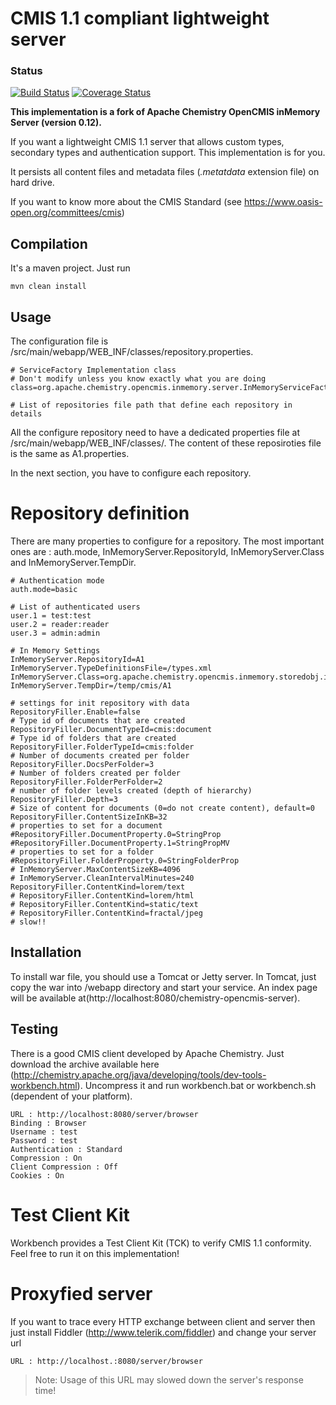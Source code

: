 # CMIS 1.1 compliant lightweight server #
### Status
[![Build Status](https://travis-ci.org/johanlelan/lightweightCMISserver.svg?branch=master)](https://travis-ci.org/johanlelan/lightweightCMISserver) [![Coverage Status](https://img.shields.io/coveralls/johanlelan/lightweightCMISserver.svg)](https://coveralls.io/r/johanlelan/lightweightCMISserver)

**This implementation is a fork of Apache Chemistry OpenCMIS inMemory Server (version 0.12).**

If you want a lightweight CMIS 1.1 server that allows custom types, secondary types and authentication support. This implementation is for you.

It persists all content files and metadata files (*.metatdata* extension file) on hard drive. 

If you want to know more about the CMIS Standard (see https://www.oasis-open.org/committees/cmis)

## Compilation ##
It's a maven project. Just run
    
    mvn clean install

## Usage ##
The configuration file is /src/main/webapp/WEB_INF/classes/repository.properties.

	# ServiceFactory Implementation class
	# Don't modify unless you know exactly what you are doing	
	class=org.apache.chemistry.opencmis.inmemory.server.InMemoryServiceFactoryImpl

	# List of repositories file path that define each repository in details  
	
All the configure repository need to have a dedicated properties file at /src/main/webapp/WEB_INF/classes/. The content of these reposiroties file is the same as A1.properties.

In the next section, you have to configure each repository.

Repository definition
==============
There are many properties to configure for a repository. The most important ones are :
auth.mode, InMemoryServer.RepositoryId, InMemoryServer.Class and InMemoryServer.TempDir.

	# Authentication mode
	auth.mode=basic

	# List of authenticated users
	user.1 = test:test
	user.2 = reader:reader
	user.3 = admin:admin
	
	# In Memory Settings
	InMemoryServer.RepositoryId=A1
	InMemoryServer.TypeDefinitionsFile=/types.xml
	InMemoryServer.Class=org.apache.chemistry.opencmis.inmemory.storedobj.impl.StoreManagerImpl
	InMemoryServer.TempDir=/temp/cmis/A1

	# settings for init repository with data
	RepositoryFiller.Enable=false
	# Type id of documents that are created
	RepositoryFiller.DocumentTypeId=cmis:document
	# Type id of folders that are created
	RepositoryFiller.FolderTypeId=cmis:folder
	# Number of documents created per folder
	RepositoryFiller.DocsPerFolder=3
	# Number of folders created per folder
	RepositoryFiller.FolderPerFolder=2
	# number of folder levels created (depth of hierarchy)
	RepositoryFiller.Depth=3
	# Size of content for documents (0=do not create content), default=0
	RepositoryFiller.ContentSizeInKB=32
	# properties to set for a document
	#RepositoryFiller.DocumentProperty.0=StringProp
	#RepositoryFiller.DocumentProperty.1=StringPropMV
	# properties to set for a folder
	#RepositoryFiller.FolderProperty.0=StringFolderProp
	# InMemoryServer.MaxContentSizeKB=4096
	# InMemoryServer.CleanIntervalMinutes=240
	RepositoryFiller.ContentKind=lorem/text
	# RepositoryFiller.ContentKind=lorem/html
	# RepositoryFiller.ContentKind=static/text
	# RepositoryFiller.ContentKind=fractal/jpeg
	# slow!! 
 
 

## Installation ##
To install war file, you should use a Tomcat or Jetty server. 
In Tomcat, just copy the war into /webapp directory and start your service. 
An index page will be available at(http://localhost:8080/chemistry-opencmis-server).

## Testing ##
There is a good CMIS client developed by Apache Chemistry. 
Just download the archive available here (http://chemistry.apache.org/java/developing/tools/dev-tools-workbench.html). 
Uncompress it and run workbench.bat or workbench.sh (dependent of your platform).
    
    URL : http://localhost:8080/server/browser
    Binding : Browser
    Username : test
    Password : test
    Authentication : Standard
    Compression : On
    Client Compression : Off
    Cookies : On

Test Client Kit
==========
Workbench provides a Test Client Kit (TCK) to verify CMIS 1.1 conformity. Feel free to run it on this implementation!

Proxyfied server
=========
If you want to trace every HTTP exchange between client and server then just install Fiddler (http://www.telerik.com/fiddler) and change your server url
	
	URL : http://localhost.:8080/server/browser


> Note: Usage of this URL may slowed down the server's response time! 
